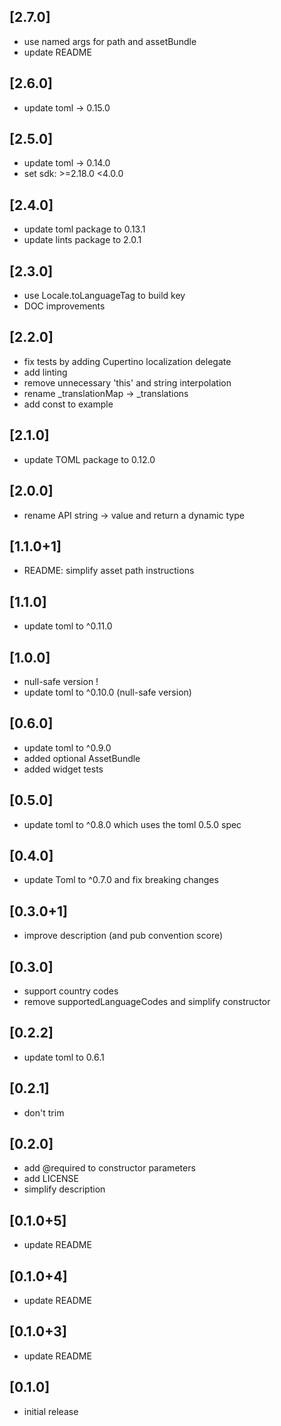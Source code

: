 ## [2.7.0]
- use named args for path and assetBundle
- update README 

## [2.6.0]
- update toml -> 0.15.0

## [2.5.0]
- update toml -> 0.14.0
- set sdk: >=2.18.0 <4.0.0

## [2.4.0]
- update toml package to 0.13.1
- update lints package to 2.0.1

## [2.3.0]
- use Locale.toLanguageTag to build key
- DOC improvements

## [2.2.0]
- fix tests by adding Cupertino localization delegate
- add linting
- remove unnecessary 'this' and string interpolation
- rename _translationMap -> _translations
- add const to example

## [2.1.0]
- update TOML package to 0.12.0

## [2.0.0]
- rename API string -> value and return a dynamic type

## [1.1.0+1]
- README: simplify asset path instructions

## [1.1.0]
- update toml to ^0.11.0

## [1.0.0]
- null-safe version !
- update toml to ^0.10.0 (null-safe version)

## [0.6.0]
- update toml to ^0.9.0
- added optional AssetBundle
- added widget tests

## [0.5.0]
- update toml to ^0.8.0 which uses the toml 0.5.0 spec

## [0.4.0]
- update Toml to ^0.7.0 and fix breaking changes

## [0.3.0+1]
- improve description (and pub convention score)

## [0.3.0]
- support country codes
- remove supportedLanguageCodes and simplify constructor

## [0.2.2]
- update toml to 0.6.1

## [0.2.1]
- don't trim

## [0.2.0]
- add @required to constructor parameters
- add LICENSE
- simplify description

## [0.1.0+5]
- update README

## [0.1.0+4]
- update README

## [0.1.0+3]
- update README

## [0.1.0]
- initial release
